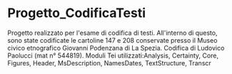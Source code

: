 # Progetto_CodificaTesti
Progetto realizzato per l'esame di codifica di testi. All'interno di questo, sono state codificate le cartoline 147 e 208 conservate presso il Museo civico etnografico Giovanni Podenzana di La Spezia. 
Codifica di Ludovico Paolucci (mat n° 544819). 
Moduli Tei utilizzati:Analysis, Certainty, Core, Figures, Header, MsDescription, NamesDates, TextStructure, Transcr 
